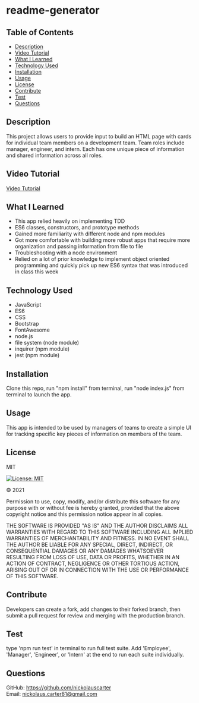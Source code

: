 # readme-generator

## Table of Contents

- [Description](#description)
- [Video Tutorial](#video-tutorial)
- [What I Learned](#what-i-learned)
- [Technology Used](#technology-used)
- [Installation](#installation)
- [Usage](#usage)
- [License](#license)
- [Contribute](#contribute)
- [Test](#test)
- [Questions](#questions)

## Description

This project allows users to provide input to build an HTML page with cards for individual team members on a development team. Team roles include manager, engineer, and intern. Each has one unique piece of information and shared information across all roles.

## Video Tutorial

[Video Tutorial](https://drive.google.com/file/d/1OfaAD4FMZCBd83urZXPbIHKP4lxIdCS8/view?usp=sharing)

## What I Learned

- This app relied heavily on implementing TDD
- ES6 classes, constructors, and prototype methods
- Gained more familiarity with different node and npm modules
- Got more comfortable with building more robust apps that require more organization and passing information from file to file
- Troubleshooting with a node environment
- Relied on a lot of prior knowledge to implement object oriented programming and quickly pick up new ES6 syntax that was introduced in class this week

## Technology Used

- JavaScript
- ES6
- CSS
- Bootstrap
- FontAwesome
- node.js
- file system (node module)
- inquirer (npm module)
- jest (npm module)

## Installation

Clone this repo, run "npm install" from terminal, run "node index.js" from terminal to launch the app.

## Usage

This app is intended to be used by managers of teams to create a simple UI for tracking specific key pieces of information on members of the team.

## License

MIT

[![License: MIT](https://img.shields.io/badge/License-MIT-yellow.svg)](https://opensource.org/licenses/MIT)

&copy; 2021

Permission to use, copy, modify, and/or distribute this software for any purpose with or without fee is hereby granted, provided that the above copyright notice and this permission notice appear in all copies.

THE SOFTWARE IS PROVIDED "AS IS" AND THE AUTHOR DISCLAIMS ALL WARRANTIES WITH REGARD TO THIS SOFTWARE INCLUDING ALL IMPLIED WARRANTIES OF MERCHANTABILITY AND FITNESS. IN NO EVENT SHALL THE AUTHOR BE LIABLE FOR ANY SPECIAL, DIRECT, INDIRECT, OR CONSEQUENTIAL DAMAGES OR ANY DAMAGES WHATSOEVER RESULTING FROM LOSS OF USE, DATA OR PROFITS, WHETHER IN AN ACTION OF CONTRACT, NEGLIGENCE OR OTHER TORTIOUS ACTION, ARISING OUT OF OR IN CONNECTION WITH THE USE OR PERFORMANCE OF THIS SOFTWARE.

## Contribute

Developers can create a fork, add changes to their forked branch, then submit a pull request for review and merging with the production branch.

## Test

type 'npm run test' in terminal to run full test suite. Add 'Employee', 'Manager', 'Engineer', or 'Intern' at the end to run each suite individually.

## Questions

GitHub: <https://github.com/nickolauscarter><br>
Email: <nickolaus.carter81@gmail.com>
